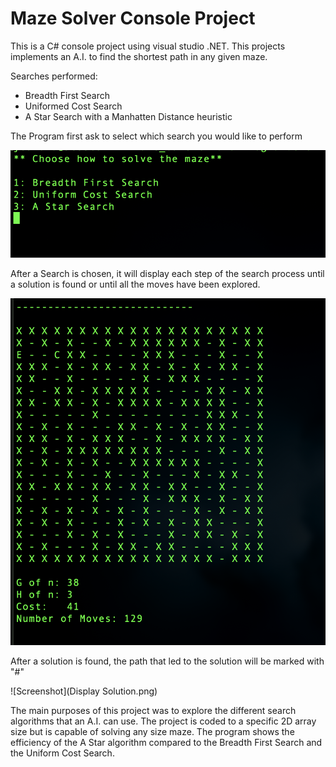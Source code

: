 # Maze Solver Console Project

This is a C# console project using visual studio .NET. This projects implements an A.I. to find the shortest path in any given maze.

Searches performed:
- Breadth First Search
- Uniformed Cost Search
- A Star Search with a Manhatten Distance heuristic


The Program first ask to select which search you would like to perform

![Screenshot](Select_Search.png)

After a Search is chosen, it will display each step of the search process until a solution is found or until all the moves have been explored.

![Screenshot](Display_Search.png)

After a solution is found, the path that led to the solution will be marked with "#"

![Screenshot](Display Solution.png)


The main purposes of this project was to explore the different search algorithms that an A.I. can use. The project is coded to a specific 2D array size but is capable of solving any size maze. The program shows the efficiency of the A Star algorithm compared to the Breadth First Search and the Uniform Cost Search.
